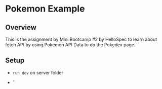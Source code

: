 # Pokemon Example

## Overview

This is the assignment by Mini Bootcamp #2 by HelloSpec to learn about fetch API by using Pokemon API Data to do the Pokedex page.

## Setup

- `run dev` on server folder
  
- ``